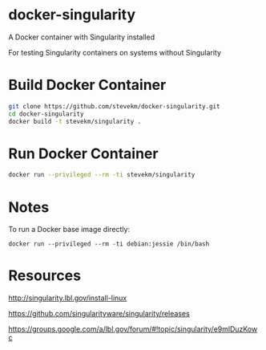 # docker-singularity

A Docker container with Singularity installed

For testing Singularity containers on systems without Singularity


# Build Docker Container

```bash
git clone https://github.com/stevekm/docker-singularity.git
cd docker-singularity
docker build -t stevekm/singularity .
```

# Run Docker Container

```bash
docker run --privileged --rm -ti stevekm/singularity
```




# Notes

To run a Docker base image directly:

```
docker run --privileged --rm -ti debian:jessie /bin/bash
```

# Resources

http://singularity.lbl.gov/install-linux

https://github.com/singularityware/singularity/releases

https://groups.google.com/a/lbl.gov/forum/#!topic/singularity/e9mlDuzKowc
